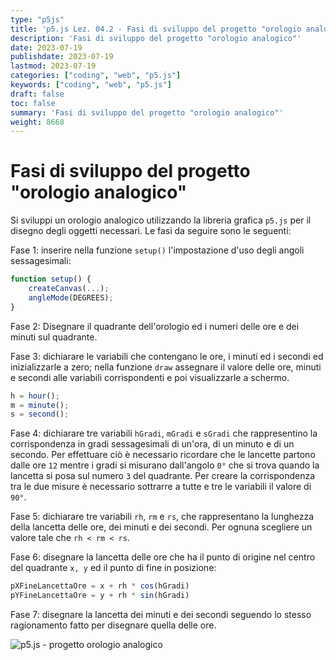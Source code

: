 ```yaml
---
type: "p5js"
title: 'p5.js Lez. 04.2 - Fasi di sviluppo del progetto "orologio analogico"'
description: 'Fasi di sviluppo del progetto "orologio analogico"'
date: 2023-07-19
publishdate: 2023-07-19
lastmod: 2023-07-19
categories: ["coding", "web", "p5.js"]
keywords: ["coding", "web", "p5.js"]
draft: false
toc: false
summary: 'Fasi di sviluppo del progetto "orologio analogico"'
weight: 8668
---
```


# Fasi di sviluppo del progetto "orologio analogico"

Si sviluppi un orologio analogico utilizzando la libreria grafica ``p5.js`` per il disegno degli oggetti necessari. Le fasi da seguire sono le seguenti:

Fase 1: inserire nella funzione ``setup()`` l'impostazione d'uso degli angoli sessagesimali:

```javascript
function setup() {
    createCanvas(...);
    angleMode(DEGREES);
}
```

Fase 2: Disegnare il quadrante dell'orologio ed i numeri delle ore e dei minuti sul quadrante.

Fase 3: dichiarare le variabili che contengano le ore, i minuti ed i secondi ed inizializzarle a zero; nella funzione ``draw`` assegnare il valore delle ore, minuti e secondi alle variabili corrispondenti e poi visualizzarle a schermo.

```javascript
h = hour();
m = minute();
s = second();
```

Fase 4: dichiarare tre variabili ``hGradi``, ``mGradi`` e ``sGradi`` che rappresentino la corrispondenza in gradi sessagesimali di un'ora, di un minuto e di un secondo. Per effettuare ciò è necessario ricordare che le lancette partono dalle ore ``12`` mentre i gradi si misurano dall'angolo ``0°`` che si trova quando la lancetta si posa sul numero ``3`` del quadrante. Per creare la corrispondenza tra le due misure è necessario sottrarre a tutte e tre le variabili il valore di ``90°``.

Fase 5: dichiarare tre variabili ``rh``, ``rm`` e ``rs``, che rappresentano la lunghezza della lancetta delle ore, dei minuti e dei secondi. Per ognuna scegliere un valore tale che ``rh < rm < rs``.

Fase 6: disegnare la lancetta delle ore che ha il punto di origine nel centro del quadrante ``x, y`` ed il punto di fine in posizione:

```javascript
pXFineLancettaOre = x + rh * cos(hGradi)
pYFineLancettaOre = y + rh * sin(hGradi)
```

Fase 7: disegnare la lancetta dei minuti e dei secondi seguendo lo stesso ragionamento fatto per disegnare quella delle ore.

![p5.js - progetto orologio analogico](/static/coding/web/p5js/progettoOrologio.png "p5.js - progetto orologio analogico")

